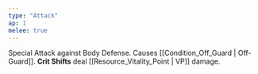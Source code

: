 ```yaml
---
type: "Attack"
ap: 1
melee: true
---
```


Special Attack against Body Defense. Causes [[Condition_Off_Guard | Off-Guard]]. **Crit Shifts** deal [[Resource_Vitality_Point | VP]] damage.

